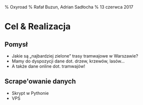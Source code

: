 % Oxyroad
% Rafał Buzun, Adrian Sadłocha
% 13 czerwca 2017

# Cel & Realizacja

## Pomysł

- Jakie są „najbardziej zielone” trasy tramwajowe w Warszawie?
- Mamy do dyspozycji dane dot. drzew, krzewów, lasów…
- A także dane online dot. tramwajów!

## Scrape'owanie danych

- Skrypt w Pythonie
- VPS

